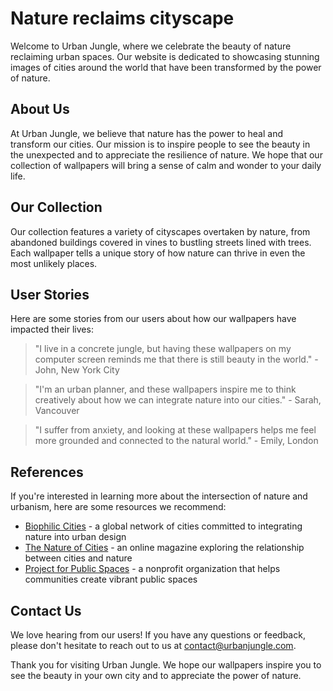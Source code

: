 <!--
Write me content for website with wallpaper which alt text is:

"A cityscape overtaken by nature"

The name/title of the page should not be 1:1 copy of the alt text but rather a real content of the website which is using this wallpaper.

- Use markdown format 
- Start with the heading
- The content should look like a real website 
- Include real sections like references, contact, user stories, etc. use things relevant to the page purpose.
- Feel free to use structure like headings, bullets, numbering, blockquotes, paragraphs, horizontal lines, etc.
- You can use formatting like bold or _italic_
- You can include UTF-8 emojis
- Links should be only #hash anchors (and you can refer to the document itself)
- Do not include images
-->

<!--font:Montserrat-->

# Nature reclaims cityscape

Welcome to Urban Jungle, where we celebrate the beauty of nature reclaiming urban spaces. Our website is dedicated to showcasing stunning images of cities around the world that have been transformed by the power of nature.

## About Us

At Urban Jungle, we believe that nature has the power to heal and transform our cities. Our mission is to inspire people to see the beauty in the unexpected and to appreciate the resilience of nature. We hope that our collection of wallpapers will bring a sense of calm and wonder to your daily life.

## Our Collection

Our collection features a variety of cityscapes overtaken by nature, from abandoned buildings covered in vines to bustling streets lined with trees. Each wallpaper tells a unique story of how nature can thrive in even the most unlikely places.

## User Stories

Here are some stories from our users about how our wallpapers have impacted their lives:

> "I live in a concrete jungle, but having these wallpapers on my computer screen reminds me that there is still beauty in the world." - John, New York City

> "I'm an urban planner, and these wallpapers inspire me to think creatively about how we can integrate nature into our cities." - Sarah, Vancouver

> "I suffer from anxiety, and looking at these wallpapers helps me feel more grounded and connected to the natural world." - Emily, London

## References

If you're interested in learning more about the intersection of nature and urbanism, here are some resources we recommend:

- [Biophilic Cities](#) - a global network of cities committed to integrating nature into urban design
- [The Nature of Cities](#) - an online magazine exploring the relationship between cities and nature
- [Project for Public Spaces](#) - a nonprofit organization that helps communities create vibrant public spaces

## Contact Us

We love hearing from our users! If you have any questions or feedback, please don't hesitate to reach out to us at [contact@urbanjungle.com](mailto:contact@urbanjungle.com).

Thank you for visiting Urban Jungle. We hope our wallpapers inspire you to see the beauty in your own city and to appreciate the power of nature.
